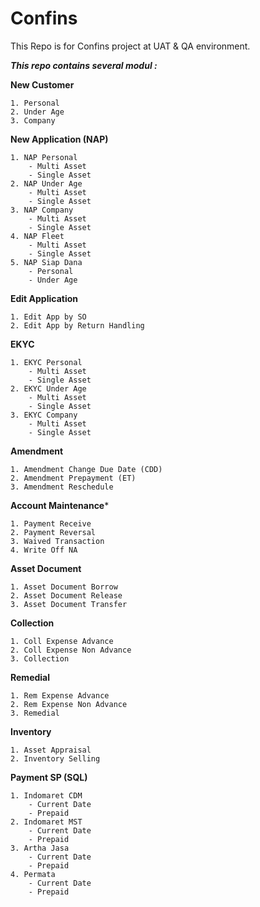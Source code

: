 # Confins

This Repo is for Confins project at UAT & QA environment.


***This repo contains several modul :***

**New Customer**
    
    1. Personal
    2. Under Age
    3. Company
    
**New Application (NAP)**

    1. NAP Personal
        - Multi Asset
        - Single Asset
    2. NAP Under Age
        - Multi Asset
        - Single Asset
    3. NAP Company
        - Multi Asset
        - Single Asset
    4. NAP Fleet
        - Multi Asset
        - Single Asset
    5. NAP Siap Dana
        - Personal
        - Under Age
        
**Edit Application**

    1. Edit App by SO
    2. Edit App by Return Handling
    
**EKYC**

    1. EKYC Personal
        - Multi Asset
        - Single Asset
    2. EKYC Under Age
        - Multi Asset
        - Single Asset
    3. EKYC Company
        - Multi Asset
        - Single Asset
        
**Amendment**

    1. Amendment Change Due Date (CDD)
    2. Amendment Prepayment (ET)
    3. Amendment Reschedule
    
**Account Maintenance***

    1. Payment Receive
    2. Payment Reversal
    3. Waived Transaction
    4. Write Off NA
    
**Asset Document**

    1. Asset Document Borrow
    2. Asset Document Release
    3. Asset Document Transfer

**Collection**

    1. Coll Expense Advance
    2. Coll Expense Non Advance
    3. Collection

**Remedial**

    1. Rem Expense Advance
    2. Rem Expense Non Advance
    3. Remedial
    
**Inventory**

    1. Asset Appraisal
    2. Inventory Selling

**Payment SP (SQL)**

    1. Indomaret CDM
    	- Current Date
    	- Prepaid
    2. Indomaret MST
      	- Current Date
    	- Prepaid
    3. Artha Jasa
      	- Current Date
    	- Prepaid
    4. Permata
        - Current Date
    	- Prepaid
